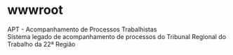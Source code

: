 # wwwroot
APT - Acompanhamento de Processos Trabalhistas\
Sistema legado de acompanhamento de processos do Tribunal Regional do Trabalho da 22ª Região
